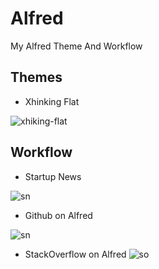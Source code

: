 Alfred
======

My Alfred Theme And Workflow

## Themes
- Xhinking Flat

![xhiking-flat](http://7h2o.com/assets/img/githubalfred/gitstar-search.png)

## Workflow
- Startup News

![sn](http://7h2o.com/assets/img/alfred/list.png)

- Github on Alfred

![sn](http://7h2o.com/assets/img/githubalfred/git-search.png)

- StackOverflow on Alfred
![so](http://7h2o.com/assets/img/soalfred/soalfred2.png)